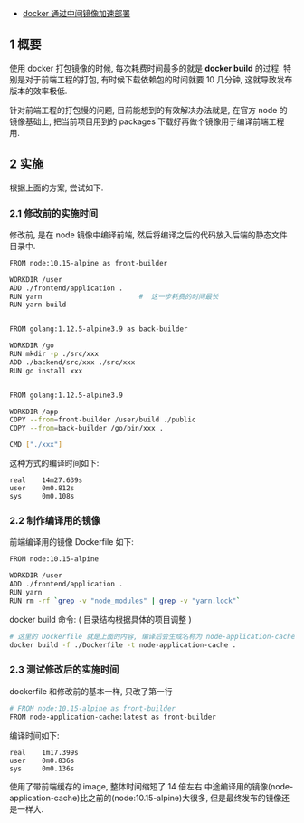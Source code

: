 - [docker 通过中间镜像加速部署](https://www.cnblogs.com/wang_yb/p/11013550.html)

## 1 概要

使用 docker 打包镜像的时候, 每次耗费时间最多的就是 **docker build** 的过程. 特别是对于前端工程的打包, 有时候下载依赖包的时间就要 10 几分钟, 这就导致发布版本的效率极低.

针对前端工程的打包慢的问题, 目前能想到的有效解决办法就是, 在官方 node 的镜像基础上, 把当前项目用到的 packages 下载好再做个镜像用于编译前端工程用.

## 2 实施

根据上面的方案, 尝试如下.

### 2.1 修改前的实施时间

修改前, 是在 node 镜像中编译前端, 然后将编译之后的代码放入后端的静态文件目录中.

```bash
FROM node:10.15-alpine as front-builder

WORKDIR /user
ADD ./frontend/application .
RUN yarn                        #  这一步耗费的时间最长
RUN yarn build


FROM golang:1.12.5-alpine3.9 as back-builder

WORKDIR /go
RUN mkdir -p ./src/xxx
ADD ./backend/src/xxx ./src/xxx
RUN go install xxx


FROM golang:1.12.5-alpine3.9

WORKDIR /app
COPY --from=front-builder /user/build ./public
COPY --from=back-builder /go/bin/xxx .

CMD ["./xxx"]
```

这种方式的编译时间如下:

```
real    14m27.639s
user    0m0.812s
sys     0m0.108s
```

### 2.2 制作编译用的镜像

前端编译用的镜像 Dockerfile 如下:

```bash
FROM node:10.15-alpine

WORKDIR /user
ADD ./frontend/application .
RUN yarn
RUN rm -rf `grep -v "node_modules" | grep -v "yarn.lock"`
```

docker build 命令: ( 目录结构根据具体的项目调整 )

```bash
# 这里的 Dockerfile 就是上面的内容, 编译后会生成名称为 node-application-cache 的 image
docker build -f ./Dockerfile -t node-application-cache .
```

### 2.3 测试修改后的实施时间

dockerfile 和修改前的基本一样, 只改了第一行

```bash
# FROM node:10.15-alpine as front-builder
FROM node-application-cache:latest as front-builder
```

编译时间如下:

```
real    1m17.399s
user    0m0.836s
sys     0m0.136s
```

使用了带前端缓存的 image, 整体时间缩短了 14 倍左右 中途编译用的镜像(node-application-cache)比之前的(node:10.15-alpine)大很多, 但是最终发布的镜像还是一样大.